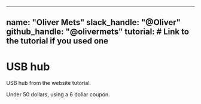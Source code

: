 
---
name: "Oliver Mets"
slack_handle: "@Oliver"
github_handle: "@olivermets"
tutorial: # Link to the tutorial if you used one
---

# USB hub

<!-- Describe your board in 2-3 sentences. What are you making? What will it do? -->
USB hub from the website tutorial.
<!-- How much is it going to cost? -->
Under 50 dollars, using a 6 dollar coupon.
<!-- Tell us a little bit about your design process. What were some challenges? What helped? ***Totally optional*** -->
